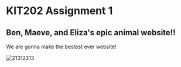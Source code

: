 # KIT202 Assignment 1

## Ben, Maeve, and Eliza's epic animal website!! 

We are gonna make the bestest ever website!

![21312313](https://github.com/benwaghorn/kit202assign1/assets/56948009/d6dedf10-7f68-476e-b7a4-222a6cfc7c1c)
